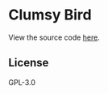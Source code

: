 # Clumsy Bird

View the source code [here](https://github.com/ellisonleao/clumsy-bird).

## License
GPL-3.0